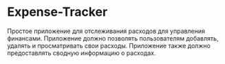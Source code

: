 # Expense-Tracker
Простое приложение для отслеживания расходов для управления финансами. Приложение должно позволять пользователям добавлять, удалять и просматривать свои расходы. Приложение также должно предоставлять сводную информацию о расходах.

